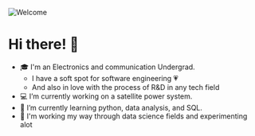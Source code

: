 ![Welcome](/assets/images/banner.png "Banner")
# Hi there! 👋

* :mortar_board: I'm an Electronics and communication Undergrad.
  * I have a soft spot for software engineering :heartpulse:
  * And also in love with the process of R&D in any tech field 
* :computer: I’m currently working on a satellite power system.
* 🌱 I’m currently learning python, data analysis, and SQL.
* :open_file_folder: I'm working my way through data science fields and experimenting alot
